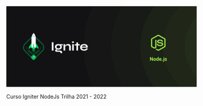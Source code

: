 <img src="./img/cover-node.js.png" alt="Trilha Ignite">

<text style="text-align:center">Curso Igniter NodeJs Trilha 2021 - 2022</text>
